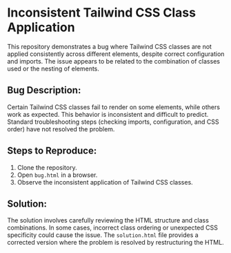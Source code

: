 # Inconsistent Tailwind CSS Class Application

This repository demonstrates a bug where Tailwind CSS classes are not applied consistently across different elements, despite correct configuration and imports.  The issue appears to be related to the combination of classes used or the nesting of elements. 

## Bug Description:

Certain Tailwind CSS classes fail to render on some elements, while others work as expected.  This behavior is inconsistent and difficult to predict. Standard troubleshooting steps (checking imports, configuration, and CSS order) have not resolved the problem.

## Steps to Reproduce:

1. Clone the repository.
2. Open `bug.html` in a browser.
3. Observe the inconsistent application of Tailwind CSS classes.

## Solution:

The solution involves carefully reviewing the HTML structure and class combinations.  In some cases, incorrect class ordering or unexpected CSS specificity could cause the issue.  The `solution.html` file provides a corrected version where the problem is resolved by restructuring the HTML. 
